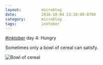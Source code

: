 ```yaml
---
layout:         microblog
date:           2016-10-04 23:10:00-0700
category:       microblog
tags:           inktober
---
```

[#inktober](/tags/inktober) day 4: Hungry

Sometimes only a bowl of cereal can satisfy.

![Bowl of cereal](/images/microblog/201610042310.jpg)
